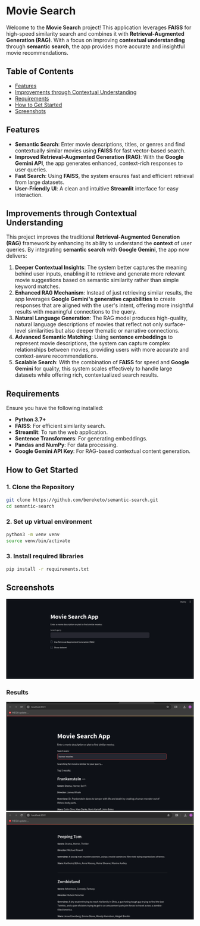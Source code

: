 # **Movie Search**

Welcome to the **Movie Search** project! This application leverages **FAISS** for high-speed similarity search and combines it with **Retrieval-Augmented Generation (RAG)**. With a focus on improving **contextual understanding** through **semantic search**, the app provides more accurate and insightful movie recommendations.

## **Table of Contents**
- [Features](#features)
- [Improvements through Contextual Understanding](#improvements-through-contextual-understanding)
- [Requirements](#requirements)
- [How to Get Started](#how-to-get-started)
- [Screenshots](#screenshots)

## **Features**
- **Semantic Search**: Enter movie descriptions, titles, or genres and find contextually similar movies using **FAISS** for fast vector-based search.
- **Improved Retrieval-Augmented Generation (RAG)**: With the **Google Gemini API**, the app generates enhanced, context-rich responses to user queries.
- **Fast Search**: Using **FAISS**, the system ensures fast and efficient retrieval from large datasets.
- **User-Friendly UI**: A clean and intuitive **Streamlit** interface for easy interaction.

## **Improvements through Contextual Understanding**
This project improves the traditional **Retrieval-Augmented Generation (RAG)** framework by enhancing its ability to understand the **context** of user queries. By integrating **semantic search** with **Google Gemini**, the app now delivers:

1. **Deeper Contextual Insights**: The system better captures the meaning behind user inputs, enabling it to retrieve and generate more relevant movie suggestions based on semantic similarity rather than simple keyword matches.
2. **Enhanced RAG Mechanism**: Instead of just retrieving similar results, the app leverages **Google Gemini's generative capabilities** to create responses that are aligned with the user's intent, offering more insightful results with meaningful connections to the query.
3. **Natural Language Generation**: The RAG model produces high-quality, natural language descriptions of movies that reflect not only surface-level similarities but also deeper thematic or narrative connections.
4. **Advanced Semantic Matching**: Using **sentence embeddings** to represent movie descriptions, the system can capture complex relationships between movies, providing users with more accurate and context-aware recommendations.
5. **Scalable Search**: With the combination of **FAISS** for speed and **Google Gemini** for quality, this system scales effectively to handle large datasets while offering rich, contextualized search results.

## **Requirements**
Ensure you have the following installed:
- **Python 3.7+**
- **FAISS**: For efficient similarity search.
- **Streamlit**: To run the web application.
- **Sentence Transformers**: For generating embeddings.
- **Pandas and NumPy**: For data processing.
- **Google Gemini API Key**: For RAG-based contextual content generation.

## **How to Get Started**

### 1. **Clone the Repository**
```bash
git clone https://github.com/bereketo/semantic-search.git
cd semantic-search
```

### 2. **Set up virtual environment**
```bash
python3 -m venv venv
source venv/bin/activate
```
### 3. **Install required libraries**
```bash
pip install -r requirements.txt

```
## Screenshots

![Image description](images/mov-1.png)

### **Results**
![Image description](images/movie-2.png)
![Image description](images/movie-3.png)





